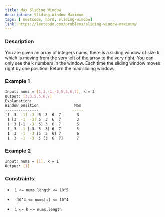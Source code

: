 ```yaml
---
title: Max Sliding Window
description: Sliding Window Maximum
tags: [ neetcode, hard, sliding-window]
link: https://leetcode.com/problems/sliding-window-maximum/
---
```


### Description

You are given an array of integers nums, there is a sliding window of size k which is moving from the very left of the array to the very right. You can only see the k numbers in the window. Each time the sliding window moves right by one position.  Return the max sliding window.

### Example 1

```bash
Input: nums = [1,3,-1,-3,5,3,6,7], k = 3
Output: [3,3,5,5,6,7]
Explanation: 
Window position                Max
---------------               -----
[1  3  -1] -3  5  3  6  7       3
 1 [3  -1  -3] 5  3  6  7       3
 1  3 [-1  -3  5] 3  6  7       5
 1  3  -1 [-3  5  3] 6  7       5
 1  3  -1  -3 [5  3  6] 7       6
 1  3  -1  -3  5 [3  6  7]      7
```

### Example 2
```bash
Input: nums = [1], k = 1
Output: [1]
```

### Constraints:

-      1 <= nums.length <= 10^5     
-      -10^4 <= nums[i] <= 10^4     
-      1 <= k <= nums.length 